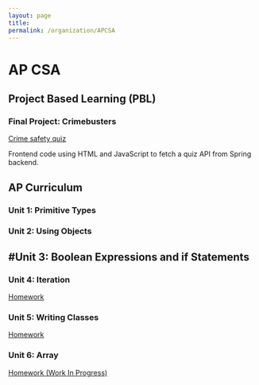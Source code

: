 ```yaml
---
layout: page
title: 
permalink: /organization/APCSA
---
```


# AP CSA

## Project Based Learning (PBL)

### Final Project: Crimebusters
[Crime safety quiz](https://lwu1822.github.io/fastpages/crimebusters/quiz)

Frontend code using HTML and JavaScript to fetch a quiz API from Spring backend. 


## AP Curriculum

### Unit 1: Primitive Types

### Unit 2: Using Objects 

## #Unit 3: Boolean Expressions and if Statements


### Unit 4: Iteration
[Homework](https://lwu1822.github.io/fastpages/2022/10/21/w9_unit4Iteration.html)

### Unit 5: Writing Classes
[Homework](https://lwu1822.github.io/fastpages/2022/10/25/w9_unit5Class.html)

### Unit 6: Array
[Homework (Work In Progress)](https://lwu1822.github.io/fastpages/2022/10/24/w10_unit5JavaHacks.html)